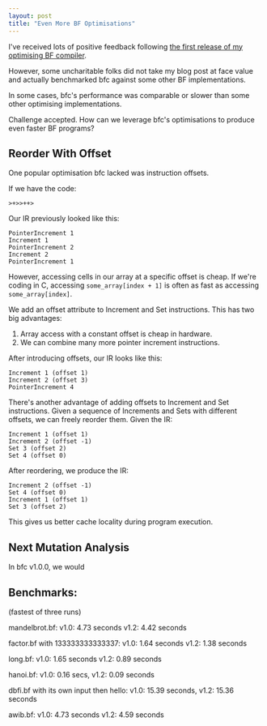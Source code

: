 ```yaml
--- 
layout: post
title: "Even More BF Optimisations"
---
```


I've received lots of positive feedback following
[the first release of my optimising BF compiler](/blog/2015/08/29/an-optimising-bf-compiler/).

However, some uncharitable folks did not take my blog post at face
value and actually benchmarked bfc against some
other BF implementations. 

In some cases, bfc's performance was comparable or slower than some
other optimising implementations.

Challenge accepted. How can we leverage bfc's optimisations to
produce even faster BF programs?

## Reorder With Offset

One popular optimisation bfc lacked was instruction offsets.

If we have the code:

    >+>>++>

Our IR previously looked like this:

    PointerIncrement 1
    Increment 1
    PointerIncrement 2
    Increment 2
    PointerIncrement 1

However, accessing cells in our array at a specific offset is
cheap. If we're coding in C, accessing `some_array[index + 1]` is
often as fast as accessing `some_array[index]`.

We add an offset attribute to Increment and Set instructions. This has
two big advantages:

1. Array access with a constant offset is cheap in hardware.
2. We can combine many more pointer increment instructions.

After introducing offsets, our IR looks like this:

    Increment 1 (offset 1)
    Increment 2 (offset 3)
    PointerIncrement 4

There's another advantage of adding offsets to Increment and Set
instructions. Given a sequence of Increments and Sets with different
offsets, we can freely reorder them. Given the IR:

    Increment 1 (offset 1)
    Increment 2 (offset -1)
    Set 3 (offset 2)
    Set 4 (offset 0)

After reordering, we produce the IR:

    Increment 2 (offset -1)
    Set 4 (offset 0)
    Increment 1 (offset 1)
    Set 3 (offset 2)

This gives us better cache locality during program execution.

## Next Mutation Analysis

In bfc v1.0.0, we would 

## Benchmarks:

(fastest of three runs)

mandelbrot.bf: v1.0: 4.73 seconds v1.2: 4.42 seconds

factor.bf with 133333333333337: v1.0: 1.64 seconds v1.2: 1.38 seconds

long.bf: v1.0: 1.65 seconds v1.2: 0.89 seconds

hanoi.bf: v1.0: 0.16 secs, v1.2: 0.09 seconds

dbfi.bf with its own input then hello: v1.0: 15.39 seconds, v1.2: 15.36 seconds

awib.bf: v1.0: 4.73 seconds v1.2: 4.59 seconds
